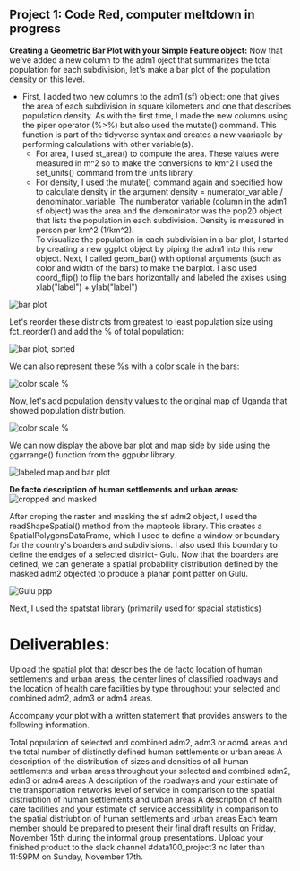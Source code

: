 ## Project 1: Code Red, computer meltdown in progress

**Creating a Geometric Bar Plot with your Simple Feature object:**
Now that we've added a new column to the adm1 oject that summarizes the total population for each subdivision, let's make a bar plot of the population density on this level.<br/>
- First, I added two new columns to the adm1 (sf) object: one that gives the area of each subdivision in square kilometers and one that describes population density. As with the first time, I made the new columns using the piper operator (%>%) but also used the mutate() command. This function is part of the tidyverse syntax and creates a new vaariable by performing calculations with other variable(s).<br/>
  - For area, I used st_area() to compute the area. These values were measured in m^2 so to make the conversions to km^2 I used the set_units() command from the units library.<br/>
  - For density, I used the mutate() command again and specified how to calculate density in the argument density = numerator_variable / denominator_variable. The numberator variable (column in the adm1 sf object) was the area and the demoninator was the pop20 object that lists the population in each subdivision. Density is measured in person per km^2 (1/km^2).<br/>
To visualize the population in each subdivision in a bar plot, I started by creating a new ggplot object by piping the adm1 into this new object. Next, I called geom_bar() with optional arguments (such as color and width of the bars) to make the barplot. I also used coord_flip() to flip the bars horizontally and labeled the axises using xlab("label") + ylab("label")<br/>

![bar plot](https://aeraposo.github.io/Data-440-Raposo/bar_plt_1.png)<br/>

Let's reorder these districts from greatest to least population size using fct_reorder() and add the % of total population:<br/>

![bar plot, sorted](https://aeraposo.github.io/Data-440-Raposo/bar_plt_1_sorted_and_labeled.png)<br/>

We can also represent these %s with a color scale in the bars:<br/>

![color scale %](https://aeraposo.github.io/Data-440-Raposo/colorful_%_plt.png)<br/>

Now, let's add population density values to the original map of Uganda that showed population distribution.<br/>

![color scale %](https://aeraposo.github.io/Data-440-Raposo/density_map.png)<br/>

We can now display the above bar plot and map side by side using the ggarrange() function from the ggpubr library.<br/>

![labeled map and bar plot](https://aeraposo.github.io/Data-440-Raposo/labeled_bar_map.png)<br/>

**De facto description of human settlements and urban areas:**<br/>
![cropped and masked](https://aeraposo.github.io/Data-440-Raposo/crop_mask1.png)<br/>

After croping the raster and masking the sf adm2 object, I used the readShapeSpatial() method from the maptools library. This creates a SpatialPolygonsDataFrame, which I used to define a window or boundary for the country's boarders and subdivisions. I also used this boundary to define the endges of a selected district- Gulu. Now that the boarders are defined, we can generate a spatial probability distribution defined by the masked adm2 objected to produce a planar point patter on Gulu.

![Gulu ppp](https://aeraposo.github.io/Data-440-Raposo/ppp_uga.png)

Next, I used the spatstat library (primarily used for spacial statistics)

# Deliverables:
Upload the spatial plot that describes the de facto location of human settlements and urban areas, the center lines of classified roadways and the location of health care facilities by type throughout your selected and combined adm2, adm3 or adm4 areas.

Accompany your plot with a written statement that provides answers to the following information.

Total population of selected and combined adm2, adm3 or adm4 areas and the total number of distinctly defined human settlements or urban areas
A description of the distribution of sizes and densities of all human settlements and urban areas throughout your selected and combined adm2, adm3 or adm4 areas
A description of the roadways and your estimate of the transportation networks level of service in comparison to the spatial distriubtion of human settlements and urban areas
A description of health care facilities and your estimate of service accessibility in comparison to the spatial distriubtion of human settlements and urban areas
Each team member should be prepared to present their final draft results on Friday, November 15th during the informal group presentations. Upload your finished product to the slack channel #data100_project3 no later than 11:59PM on Sunday, November 17th.

